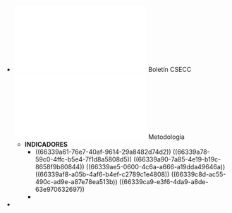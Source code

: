 - ![bol-CSECC-2022pr.pdf](../assets/bol-CSECC-2022pr_1714657432225_0.pdf) Boletín CSECC
  ![DSO-CSCEN-MET-001-V2.pdf](../assets/DSO-CSCEN-MET-001-V2_1714657640426_0.pdf) Metodología
	- **INDICADORES**
		- ((66339a61-76e7-40af-9614-29a8482d74d2))
		  ((66339a78-59c0-4ffc-b5e4-7f1d8a5808d5))
		  ((66339a90-7a85-4e19-b19c-8658f9b80844))
		  ((66339ae5-0600-4c6a-a666-a19dda49646a))
		  ((66339af8-a05b-4af6-b4ef-c2789c1e4808))
		  ((66339c8d-ac55-490c-ad9e-a87e78ea513b))
		  ((66339ca9-e3f6-4da9-a8de-63e970632697))
		-
-